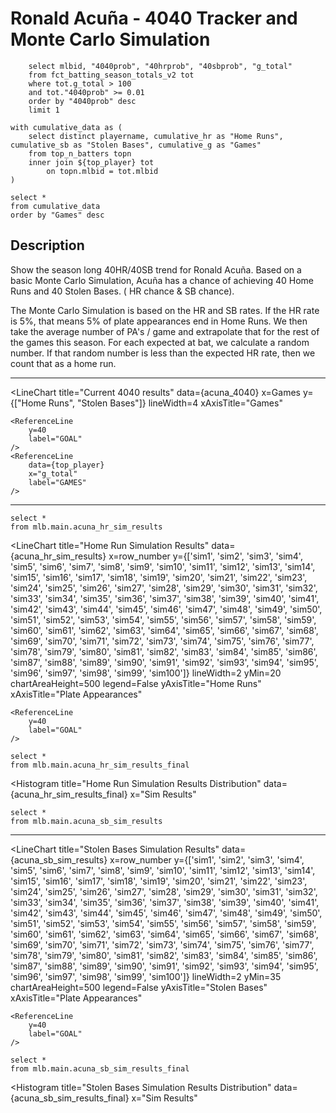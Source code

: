 # Ronald Acuña - 4040 Tracker and Monte Carlo Simulation

```top_player
    select mlbid, "4040prob", "40hrprob", "40sbprob", "g_total"
    from fct_batting_season_totals_v2 tot
    where tot.g_total > 100
    and tot."4040prob" >= 0.01
    order by "4040prob" desc
    limit 1
```

```acuna_4040
with cumulative_data as (
    select distinct playername, cumulative_hr as "Home Runs", cumulative_sb as "Stolen Bases", cumulative_g as "Games"
    from top_n_batters topn
    inner join ${top_player} tot
        on topn.mlbid = tot.mlbid
)

select *
from cumulative_data
order by "Games" desc
```

## Description

Show the season long 40HR/40SB trend for Ronald Acuña. Based on a basic Monte Carlo Simulation, Acuña has a <b><Value 
    data={top_player}
    column="4040prob"
    fmt=pct0
/></b> chance of achieving 40 Home Runs and 40 Stolen Bases. (<b><Value 
    data={top_player}
    column="40hrprob"
    fmt=pct0
/></b> HR chance & <b><Value 
    data={top_player}
    column="40sbprob"
    fmt=pct0
/></b> SB chance). 

The Monte Carlo Simulation is based on the HR and SB rates. If the HR rate is 5%, that means 5% of plate appearances end in Home Runs. We then take the average number of PA's / game and extrapolate that for the rest of the games this season. For each expected at bat, we calculate a random number. If that random number is less than the expected HR rate, then we count that as a home run. 

***

<LineChart 
    title="Current 4040 results"
    data={acuna_4040} 
    x=Games 
    y={["Home Runs", "Stolen Bases"]}
    lineWidth=4
    xAxisTitle="Games"
>
    <ReferenceLine 
        y=40
        label="GOAL"
    />
    <ReferenceLine 
        data={top_player}
        x="g_total"
        label="GAMES"
    />
</LineChart>

*** 

```acuna_hr_sim_results
select *
from mlb.main.acuna_hr_sim_results
```
<LineChart 
    title="Home Run Simulation Results"
    data={acuna_hr_sim_results} 
    x=row_number
    y={['sim1',
        'sim2',
        'sim3',
        'sim4',
        'sim5',
        'sim6',
        'sim7',
        'sim8',
        'sim9',
        'sim10',
        'sim11',
        'sim12',
        'sim13',
        'sim14',
        'sim15',
        'sim16',
        'sim17',
        'sim18',
        'sim19',
        'sim20',
        'sim21',
        'sim22',
        'sim23',
        'sim24',
        'sim25',
        'sim26',
        'sim27',
        'sim28',
        'sim29',
        'sim30',
        'sim31',
        'sim32',
        'sim33',
        'sim34',
        'sim35',
        'sim36',
        'sim37',
        'sim38',
        'sim39',
        'sim40',
        'sim41',
        'sim42',
        'sim43',
        'sim44',
        'sim45',
        'sim46',
        'sim47',
        'sim48',
        'sim49',
        'sim50',
        'sim51',
        'sim52',
        'sim53',
        'sim54',
        'sim55',
        'sim56',
        'sim57',
        'sim58',
        'sim59',
        'sim60',
        'sim61',
        'sim62',
        'sim63',
        'sim64',
        'sim65',
        'sim66',
        'sim67',
        'sim68',
        'sim69',
        'sim70',
        'sim71',
        'sim72',
        'sim73',
        'sim74',
        'sim75',
        'sim76',
        'sim77',
        'sim78',
        'sim79',
        'sim80',
        'sim81',
        'sim82',
        'sim83',
        'sim84',
        'sim85',
        'sim86',
        'sim87',
        'sim88',
        'sim89',
        'sim90',
        'sim91',
        'sim92',
        'sim93',
        'sim94',
        'sim95',
        'sim96',
        'sim97',
        'sim98',
        'sim99',
        'sim100']}
    lineWidth=2
    yMin=20
    chartAreaHeight=500
    legend=False
    yAxisTitle="Home Runs" 
    xAxisTitle="Plate Appearances"
>
    <ReferenceLine 
        y=40
        label="GOAL"
    />
</LineChart>

```acuna_hr_sim_results_final
select *
from mlb.main.acuna_hr_sim_results_final
```

<Histogram 
    title="Home Run Simulation Results Distribution"
    data={acuna_hr_sim_results_final} 
    x="Sim Results"
>
</Histogram>

```acuna_sb_sim_results
select *
from mlb.main.acuna_sb_sim_results
```

*** 

<LineChart 
    title="Stolen Bases Simulation Results"
    data={acuna_sb_sim_results} 
    x=row_number
    y={['sim1',
        'sim2',
        'sim3',
        'sim4',
        'sim5',
        'sim6',
        'sim7',
        'sim8',
        'sim9',
        'sim10',
        'sim11',
        'sim12',
        'sim13',
        'sim14',
        'sim15',
        'sim16',
        'sim17',
        'sim18',
        'sim19',
        'sim20',
        'sim21',
        'sim22',
        'sim23',
        'sim24',
        'sim25',
        'sim26',
        'sim27',
        'sim28',
        'sim29',
        'sim30',
        'sim31',
        'sim32',
        'sim33',
        'sim34',
        'sim35',
        'sim36',
        'sim37',
        'sim38',
        'sim39',
        'sim40',
        'sim41',
        'sim42',
        'sim43',
        'sim44',
        'sim45',
        'sim46',
        'sim47',
        'sim48',
        'sim49',
        'sim50',
        'sim51',
        'sim52',
        'sim53',
        'sim54',
        'sim55',
        'sim56',
        'sim57',
        'sim58',
        'sim59',
        'sim60',
        'sim61',
        'sim62',
        'sim63',
        'sim64',
        'sim65',
        'sim66',
        'sim67',
        'sim68',
        'sim69',
        'sim70',
        'sim71',
        'sim72',
        'sim73',
        'sim74',
        'sim75',
        'sim76',
        'sim77',
        'sim78',
        'sim79',
        'sim80',
        'sim81',
        'sim82',
        'sim83',
        'sim84',
        'sim85',
        'sim86',
        'sim87',
        'sim88',
        'sim89',
        'sim90',
        'sim91',
        'sim92',
        'sim93',
        'sim94',
        'sim95',
        'sim96',
        'sim97',
        'sim98',
        'sim99',
        'sim100']}
    lineWidth=2
    yMin=35
    chartAreaHeight=500
    legend=False
    yAxisTitle="Stolen Bases" 
    xAxisTitle="Plate Appearances"
>
    <ReferenceLine 
        y=40
        label="GOAL"
    />
</LineChart>

```acuna_sb_sim_results_final
select *
from mlb.main.acuna_sb_sim_results_final
```
<Histogram 
    title="Stolen Bases Simulation Results Distribution"
    data={acuna_sb_sim_results_final} 
    x="Sim Results"
>
</Histogram>
